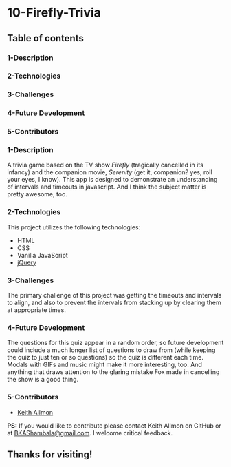 # 10-Firefly-Trivia
  
## Table of contents
  
### 1-Description
### 2-Technologies
### 3-Challenges
### 4-Future Development
### 5-Contributors

### 1-Description
A trivia game based on the TV show *Firefly* (tragically cancelled in its infancy) and the companion movie, *Serenity* (get it, companion? yes, roll your eyes, I know). This app is designed to demonstrate an understanding of intervals and timeouts in javascript. And I think the subject matter is pretty awesome, too.

### 2-Technologies
  This project utilizes the following technologies:
- HTML
- CSS
- Vanilla JavaScript
- [jQuery](https://jquery.com/)

### 3-Challenges
The primary challenge of this project was getting the timeouts and intervals to align, and also to prevent the intervals from stacking up by clearing them at appropriate times.

### 4-Future Development
The questions for this quiz appear in a random order, so future development could include a much longer list of questions to draw from (while keeping the quiz to just ten or so questions) so the quiz is different each time. Modals with GIFs and music might make it more interesting, too. And anything that draws attention to the glaring mistake Fox made in cancelling the show is a good thing.

### 5-Contributors
- [Keith Allmon](https://github.com/Strangebrewer/)

**PS:** If you would like to contribute please contact Keith Allmon on GitHub or at BKAShambala@gmail.com. I welcome critical feedback. 
## Thanks for visiting!